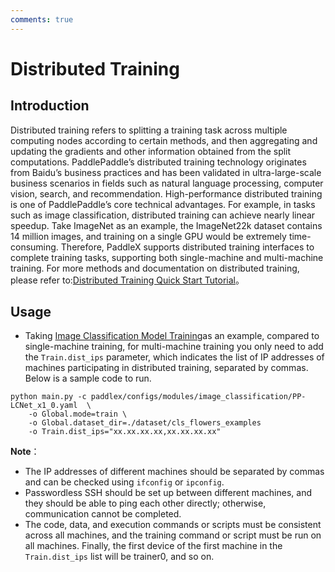 ```yaml
---
comments: true
---
```


# Distributed Training

## Introduction

Distributed training refers to splitting a training task across multiple computing nodes according to certain methods, and then aggregating and updating the gradients and other information obtained from the split computations. PaddlePaddle’s distributed training technology originates from Baidu’s business practices and has been validated in ultra-large-scale business scenarios in fields such as natural language processing, computer vision, search, and recommendation. High-performance distributed training is one of PaddlePaddle’s core technical advantages. For example, in tasks such as image classification, distributed training can achieve nearly linear speedup. Take ImageNet as an example, the ImageNet22k dataset contains 14 million images, and training on a single GPU would be extremely time-consuming. Therefore, PaddleX supports distributed training interfaces to complete training tasks, supporting both single-machine and multi-machine training. For more methods and documentation on distributed training, please refer to:[Distributed Training Quick Start Tutorial](https://fleet-x.readthedocs.io/en/latest/paddle_fleet_rst/parameter_server/ps_quick_start.html)。


## Usage

* Taking [Image Classification Model Training](../tutorials/cv_modules/image_classification.en.md)as an example, compared to single-machine training, for multi-machine training you only need to add the `Train.dist_ips` parameter, which indicates the list of IP addresses of machines participating in distributed training, separated by commas. Below is a sample code to run.

```
python main.py -c paddlex/configs/modules/image_classification/PP-LCNet_x1_0.yaml  \
    -o Global.mode=train \
    -o Global.dataset_dir=./dataset/cls_flowers_examples
    -o Train.dist_ips="xx.xx.xx.xx,xx.xx.xx.xx"
```
**Note**：

- The IP addresses of different machines should be separated by commas and can be checked using `ifconfig` or `ipconfig`.
- Passwordless SSH should be set up between different machines, and they should be able to ping each other directly; otherwise, communication cannot be completed.
- The code, data, and execution commands or scripts must be consistent across all machines, and the training command or script must be run on all machines. Finally, the first device of the first machine in the `Train.dist_ips` list will be trainer0, and so on.